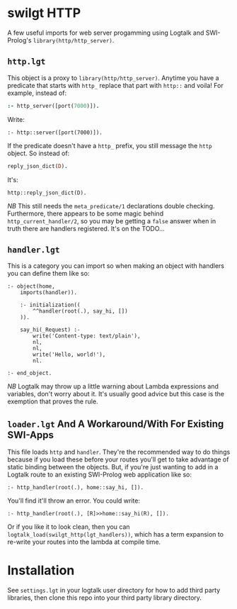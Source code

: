 # swilgt HTTP

A few useful imports for web server progamming using Logtalk and SWI-Prolog's `library(http/http_server)`.

## `http.lgt`

This object is a proxy to `library(http/http_server)`. Anytime you have a predicate that starts with `http_` replace that part with `http::` and voila! For example, instead of:

```prolog
:- http_server([port(7000)]).
```
Write:

``` logtalk
:- http::server([port(7000)]).
```

If the predicate doesn't have a `http_` prefix, you still message the `http` object. So instead of:

``` prolog
reply_json_dict(D).
```
It's:

``` logtalk
http::reply_json_dict(D).
```

*NB* This still needs the `meta_predicate/1` declarations double checking. Furthermore, there appears to be some magic behind `http_current_handler/2`, so you may be getting a `false` answer when in truth there are handlers registered. It's on the TODO...

## `handler.lgt`

This is a category you can import so when making an object with handlers you can define them like so:

``` logtalk
:- object(home,
    imports(handler)).

    :- initialization((
        ^^handler(root(.), say_hi, [])
    )).

    say_hi(_Request) :-
        write('Content-type: text/plain'),
        nl,
        nl,
        write('Hello, world!'),
        nl.

:- end_object.
```

*NB* Logtalk may throw up a little warning about Lambda expressions and variables, don't worry about it. It's usually good advice but this case is the exemption that proves the rule.

## `loader.lgt` And A Workaround/With For Existing SWI-Apps
This file loads `http` and `handler`. They're the recommended way to do things because if you load these before your routes you'll get to take advantage of static binding between the objects. But, if you're just wanting to add in a Logtalk route to an existing SWI-Prolog web application like so:

``` logtalk
:- http_handler(root(.), home::say_hi, []).
```

You'll find it'll throw an error. You could write:

``` logtalk
:- http_handler(root(.), [R]>>home::say_hi(R), []).
```

Or if you like it to look clean, then you can `logtalk_load(swilgt_http(lgt_handlers))`, which has a term expansion to re-write your routes into the lambda at compile time.

# Installation
See `settings.lgt` in your logtalk user directory for how to add third party libraries, then clone this repo into your third party library directory.
